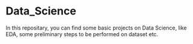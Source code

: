 # Data_Science

In this repositary, you can find some basic projects on Data Science, like EDA, some preliminary steps to be performed on dataset etc.
